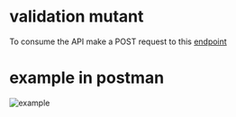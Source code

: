 # validation mutant
To consume the API make a POST request to this [endpoint](https://olhiol9ebd.execute-api.us-east-1.amazonaws.com/staging/mutant)
# example in postman
![example](https://mega.nz/file/SB4U1RrQ#dsvZ_mf06QVqGtzVQXgM513K5btbFqYhloM5JEwDdzM)